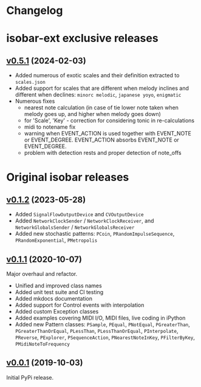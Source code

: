 # Changelog
# isobar-ext exclusive releases
## [v0.5.1](https://github.com/piotereks/isobar-ext/tree/v0.5.1) (2024-02-03)

- Added numerous of exotic scales and their definition extracted to `scales.json`
- Added support for scales that are different when melody inclines and different when declines: `minorc melodic`, `japanese yoyo`, `enigmatic`
- Numerous fixes
  - nearest note calculation (in case of tie lower note taken when melody goes up, and higher when melody goes down)
  - for 'Scale', 'Key' - correction for considering tonic in re-calculations 
  - midi to notename fix
  - warning when EVENT_ACTION is used together with EVENT_NOTE or EVENT_DEGREE. EVENT_ACTION absorbs EVENT_NOTE or EVENT_DEGREE.
  - problem with detection rests and proper detection of note_offs
  
# Original isobar releases
## [v0.1.2](https://github.com/ideoforms/isobar/tree/v0.1.1) (2023-05-28)

- Added `SignalFlowOutputDevice` and `CVOutputDevice`
- Added `NetworkClockSender` / `NetworkClockReceiver`, and `NetworkGlobalsSender` / `NetworkGlobalsReceiver`
- Added new stochastic patterns: `PCoin`, `PRandomImpulseSequence`, `PRandomExponential`, `PMetropolis`

## [v0.1.1](https://github.com/ideoforms/isobar/tree/v0.1.0) (2020-10-07)

Major overhaul and refactor.

- Unified and improved class names
- Added unit test suite and CI testing
- Added mkdocs documentation
- Added support for Control events with interpolation
- Added custom Exception classes
- Added examples covering MIDI I/O, MIDI files, live coding in iPython
- Added new Pattern classes: `PSample`, `PEqual`, `PNotEqual`, `PGreaterThan`, `PGreaterThanOrEqual`, `PLessThan`, `PLessThanOrEqual`, `PInterpolate`, `PReverse`, `PExplorer`, `PSequenceAction`, `PNearestNoteInKey`, `PFilterByKey`, `PMidiNoteToFrequency`

## [v0.0.1](https://github.com/ideoforms/isobar/tree/v0.0.1) (2019-10-03)

Initial PyPi release.
